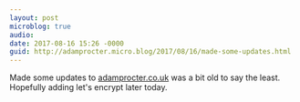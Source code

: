 ```yaml
---
layout: post
microblog: true
audio: 
date: 2017-08-16 15:26 -0000
guid: http://adamprocter.micro.blog/2017/08/16/made-some-updates.html
---
```

Made some updates to [adamprocter.co.uk](http://adamprocter.co.uk) was a bit old to say the least. Hopefully adding let's encrypt later today. 
